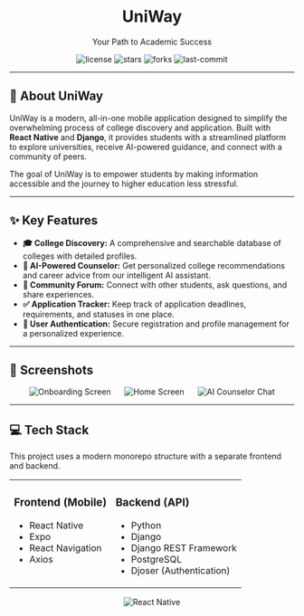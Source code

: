<div align="center">
  <h1>UniWay</h1>
  <p>Your Path to Academic Success</p>
  
  <p>
    <img src="https://img.shields.io/github/license/ReneshBalaji/UniWay?style=for-the-badge" alt="license">
    <img src="https://img.shields.io/github/stars/ReneshBalaji/UniWay?style=for-the-badge" alt="stars">
    <img src="https://img.shields.io/github/forks/ReneshBalaji/UniWay?style=for-the-badge" alt="forks">
    <img src="https://img.shields.io/github/last-commit/ReneshBalaji/UniWay?style=for-the-badge" alt="last-commit">
  </p>
</div>

---

## 🚀 About UniWay

UniWay is a modern, all-in-one mobile application designed to simplify the overwhelming process of college discovery and application. Built with **React Native** and **Django**, it provides students with a streamlined platform to explore universities, receive AI-powered guidance, and connect with a community of peers.

The goal of UniWay is to empower students by making information accessible and the journey to higher education less stressful.

---

## ✨ Key Features

* **🎓 College Discovery:** A comprehensive and searchable database of colleges with detailed profiles.
* **🤖 AI-Powered Counselor:** Get personalized college recommendations and career advice from our intelligent AI assistant.
* **💬 Community Forum:** Connect with other students, ask questions, and share experiences.
* **✅ Application Tracker:** Keep track of application deadlines, requirements, and statuses in one place.
* **👤 User Authentication:** Secure registration and profile management for a personalized experience.

---

## 📸 Screenshots

<div align="center">
  <img src="https://via.placeholder.com/200x400.png?text=Onboarding+Screen" alt="Onboarding Screen" hspace="10">
  <img src="https://via.placeholder.com/200x400.png?text=Home+Screen" alt="Home Screen" hspace="10">
  <img src="https://via.placeholder.com/200x400.png?text=AI+Counselor+Chat" alt="AI Counselor Chat" hspace="10">
</div>

---

## 💻 Tech Stack

This project uses a modern monorepo structure with a separate frontend and backend.

<table>
  <tr>
    <td valign="top">
      <h3>Frontend (Mobile)</h3>
      <ul>
        <li>React Native</li>
        <li>Expo</li>
        <li>React Navigation</li>
        <li>Axios</li>
      </ul>
    </td>
    <td valign="top">
      <h3>Backend (API)</h3>
      <ul>
        <li>Python</li>
        <li>Django</li>
        <li>Django REST Framework</li>
        <li>PostgreSQL</li>
        <li>Djoser (Authentication)</li>
      </ul>
    </td>
  </tr>
</table>

<p align="center">
  <img src="https://img.shields.io/badge/React_Native-20232A?style=for-the-badge&logo=react&logoColor=61DAFB" alt="React Native"/>
  <img src="